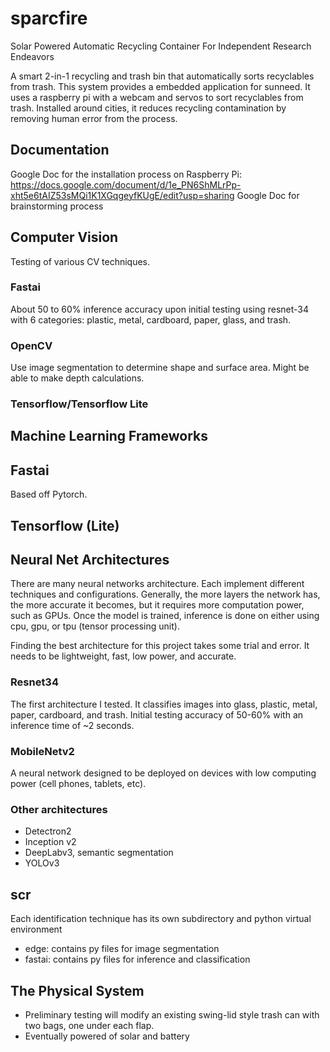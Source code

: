 # sparcfire
Solar Powered Automatic Recycling Container For Independent Research Endeavors

A smart 2-in-1 recycling and trash bin that automatically sorts recyclables from
trash. This system provides a embedded application for sunneed. It uses a
raspberry pi with a webcam and servos to sort recyclables from trash. Installed
around cities, it reduces recycling contamination by removing human error from
the process.

## Documentation
Google Doc for the installation process on Raspberry Pi:
https://docs.google.com/document/d/1e_PN6ShMLrPp-xht5e6tAIZ53sMQi1K1XGqgeyfKUgE/edit?usp=sharing
Google Doc for brainstorming process

## Computer Vision
Testing of various CV techniques.
### Fastai
About 50 to 60% inference accuracy upon initial testing using resnet-34 with
6 categories: plastic, metal, cardboard, paper, glass, and trash.
### OpenCV
Use image segmentation to determine shape and surface area. Might be able to
make depth calculations.
### Tensorflow/Tensorflow Lite

## Machine Learning Frameworks

## Fastai
Based off Pytorch.

## Tensorflow (Lite)


## Neural Net Architectures
There are many neural networks architecture. Each implement different techniques and configurations.
Generally, the more layers the network has, the more accurate it becomes, but it requires more
computation power, such as GPUs. Once the model is trained, inference is done on either using cpu, gpu, or tpu (tensor processing unit).

Finding the best architecture for this project takes some trial and error. It needs to be lightweight,
fast, low power, and accurate.

### Resnet34
The first architecture I tested. It classifies images into glass, plastic, metal, paper, cardboard, and trash.
Initial testing accuracy of 50-60% with an inference time of ~2 seconds.

### MobileNetv2
A neural network designed to be deployed on devices with low computing power (cell phones, tablets, etc).

### Other architectures
- Detectron2
- Inception v2
- DeepLabv3, semantic segmentation
- YOLOv3
## scr
Each identification technique has its own subdirectory and python virtual environment
- edge: contains py files for image segmentation
- fastai: contains py files for inference and classification

## The Physical System
- Preliminary testing will modify an existing swing-lid style trash can with
  two bags, one under each flap.
- Eventually powered of solar and battery
